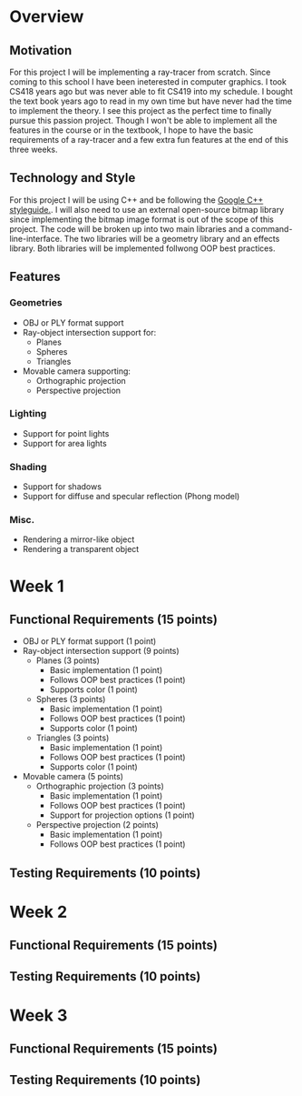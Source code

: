 # Overview

## Motivation
For this project I will be implementing a ray-tracer from scratch. Since coming 
to this school I have been ineterested in computer graphics. I took CS418 years 
ago but was never able to fit CS419 into my schedule. I bought the text book 
years ago to read in my own time but have never had the time to implement the 
theory. I see this project as the perfect time to finally pursue this passion 
project. Though I won't be able to implement all the features in the course or 
in the textbook, I hope to have the basic requirements of a ray-tracer and a 
few extra fun features at the end of this three weeks.

## Technology and Style
For this project I will be using C++ and be following the 
[Google C++ styleguide.](https://google.github.io/styleguide/cppguide.html).
I will also need to use an external open-source bitmap library since 
implementing the bitmap image format is out of the scope of this project. The 
code will be broken up into two main libraries and a command-line-interface. 
The two libraries will be a geometry library and an effects library. Both 
libraries will be implemented follwong OOP best practices.

## Features

### Geometries
* OBJ or PLY format support
* Ray-object intersection support for:
    * Planes
    * Spheres
    * Triangles
* Movable camera supporting:
    * Orthographic projection
    * Perspective projection

### Lighting
* Support for point lights
* Support for area lights

### Shading
* Support for shadows
* Support for diffuse and specular reflection (Phong model)

### Misc.
* Rendering a mirror-like object
* Rendering a transparent object


# Week 1
## Functional Requirements (15 points)
* OBJ or PLY format support (1 point)
* Ray-object intersection support (9 points)
    * Planes (3 points)
        * Basic implementation (1 point)
        * Follows OOP best practices (1 point)
        * Supports color (1 point)
    * Spheres (3 points)
        * Basic implementation (1 point)
        * Follows OOP best practices (1 point)
        * Supports color (1 point)
    * Triangles (3 points)
        * Basic implementation (1 point)
        * Follows OOP best practices (1 point)
        * Supports color (1 point)
* Movable camera (5 points)
    * Orthographic projection (3 points)
        * Basic implementation (1 point)
        * Follows OOP best practices (1 point)
        * Support for projection options (1 point)
    * Perspective projection (2 points)
        * Basic implementation (1 point)
        * Follows OOP best practices (1 point)

## Testing Requirements (10 points)


# Week 2
## Functional Requirements (15 points)
## Testing Requirements (10 points)


# Week 3
## Functional Requirements (15 points)
## Testing Requirements (10 points)
